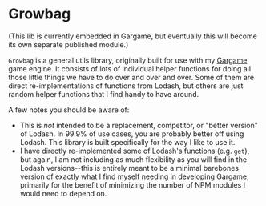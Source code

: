  # Growbag
 
 (This lib is currently embedded in Gargame, but eventually this will become its own separate published module.)
 
 `Growbag` is a general utils library, originally built for use with my [Gargame](https://github.com/gargrave/gargame) game engine. It consists of lots of individual helper functions for doing all those little things we have to do over and over and over. Some of them are direct re-implementations of functions from Lodash, but others are just random helper functions that I find handy to have around.
 
 A few notes you should be aware of:
 
 - This is _not_ intended to be a replacement, competitor, or "better version" of Lodash. In 99.9% of use cases, you are probably better off using Lodash. This library is built specifically for the way I like to use it.
 - I have directly re-implemented some of Lodash's functions (e.g. `get`), but again, I am not including as much flexibility as you will find in the Lodash versions--this is entirely meant to be a minimal barebones version of exactly what I find myself needing in developing Gargame, primarily for the benefit of minimizing the number of NPM modules I would need to depend on.
 